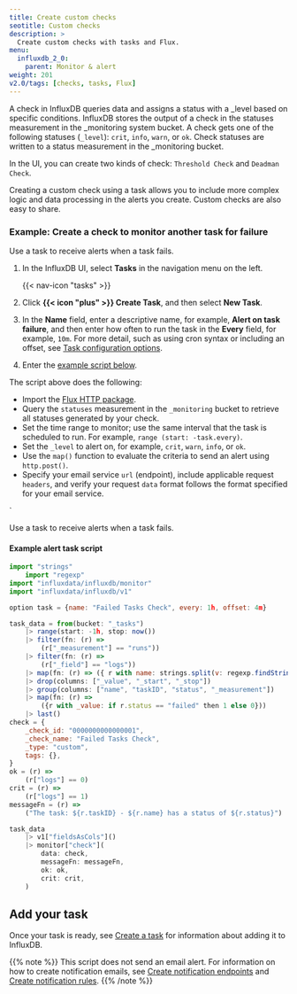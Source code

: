 ```yaml
---
title: Create custom checks
seotitle: Custom checks
description: >
  Create custom checks with tasks and Flux.
menu:
  influxdb_2_0:
    parent: Monitor & alert
weight: 201
v2.0/tags: [checks, tasks, Flux]
---
```


A check in InfluxDB queries data and assigns a status with a _level based on specific conditions.
InfluxDB stores the output of a check in the statuses measurement in the _monitoring system bucket.
A check gets one of the following statuses (`_level`): `crit`, `info`, `warn`, or `ok`.
Check statuses are written to a status measurement in the _monitoring bucket.

In the UI, you can create two kinds of check: `Threshold Check` and `Deadman Check`.

Creating a custom check using a task allows you to include more complex logic and data processing in the alerts you create.
Custom checks are also easy to share.

### Example: Create a check to monitor another task for failure

Use a task to receive alerts when a task fails.

1. In the InfluxDB UI, select **Tasks** in the navigation menu on the left.

    {{< nav-icon "tasks" >}}

2. Click **{{< icon "plus" >}} Create Task**, and then select **New Task**.
3. In the **Name** field, enter a descriptive name, for example, **Alert on task failure**, and then enter how often to run the task in the **Every** field, for example, `10m`. For more detail, such as using cron syntax or including an offset, see [Task configuration options](/influxdb/v2.0/process-data/task-options/).
4. Enter the [example script below]().

The script above does the following:

- Import the [Flux HTTP package](/influxdb/v2.0/reference/flux/stdlib/http/).
- Query the `statuses` measurement in the `_monitoring` bucket to retrieve all statuses generated by your check.
- Set the time range to monitor; use the same interval that the task is scheduled to run. For example, `range (start: -task.every)`.
- Set the `_level` to alert on, for example, `crit`, `warn`, `info`, or `ok`.
- Use the `map()` function to evaluate the criteria to send an alert using `http.post()`.
- Specify your email service `url` (endpoint), include applicable request `headers`, and verify your request `data` format follows the format specified for your email service.


<!--
TODO Document these 4 things: 
	_check_id: "0000000000000001",
	_check_name: "Failed Tasks Check",
	_type: "custom",
	tags: {},
-->

`

Use a task to receive alerts when a task fails.

#### Example alert task script

```js
import "strings"
    import "regexp"
import "influxdata/influxdb/monitor"
import "influxdata/influxdb/v1"

option task = {name: "Failed Tasks Check", every: 1h, offset: 4m}

task_data = from(bucket: "_tasks")
	|> range(start: -1h, stop: now())
	|> filter(fn: (r) =>
		(r["_measurement"] == "runs"))
	|> filter(fn: (r) =>
		(r["_field"] == "logs"))
	|> map(fn: (r) => ({ r with name: strings.split(v: regexp.findString(r: /option task = \{([^\}]+)/, v: r._value), t: "\\\\\\\"")[1] }))
	|> drop(columns: ["_value", "_start", "_stop"])
	|> group(columns: ["name", "taskID", "status", "_measurement"])
	|> map(fn: (r) =>
		({r with _value: if r.status == "failed" then 1 else 0}))
	|> last()
check = {
	_check_id: "0000000000000001",
	_check_name: "Failed Tasks Check",
	_type: "custom",
	tags: {},
}
ok = (r) =>
	(r["logs"] == 0)
crit = (r) =>
	(r["logs"] == 1)
messageFn = (r) =>
	("The task: ${r.taskID} - ${r.name} has a status of ${r.status}")

task_data
	|> v1["fieldsAsCols"]()
	|> monitor["check"](
		data: check,
		messageFn: messageFn,
		ok: ok,
		crit: crit,
	)
```

## Add your task

Once your task is ready, see [Create a task](/influxdb/v2.0/process-data/manage-tasks/create-task) for information about adding it to InfluxDB.

{{% note %}}
This script does not send an email alert.
For information on how to create notification emails, see
[Create notification endpoints](/v2.0/monitor-alert/notification-endpoints/create)
and [Create notification rules](/v2.0/monitor-alert/notification-rules/create).
{{% /note %}}
